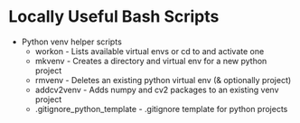 # Locally Useful Bash Scripts #
 
* Python venv helper scripts
  * workon     - Lists available virtual envs or cd to and activate one
  * mkvenv     - Creates a directory and virtual env for a new python project
  * rmvenv     - Deletes an existing python virtual env (& optionally project)
  * addcv2venv - Adds numpy and cv2 packages to an existing venv project
  * .gitignore_python_template - .gitignore template for python projects

